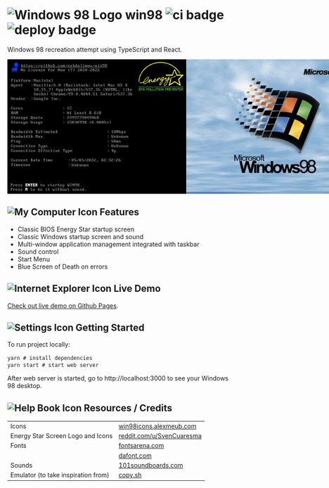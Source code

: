 # ![Windows 98 Logo](public/favicon.ico) win98 ![ci badge](https://github.com/zabdalimov/win98/actions/workflows/ci.yml/badge.svg) ![deploy badge](https://github.com/zabdalimov/win98/actions/workflows/deploy.yml/badge.svg)
Windows 98 recreation attempt using TypeScript and React.

<div style='display: flex;'>
  <img width='408px' height='306px' src="https://raw.githubusercontent.com/zabdalimov/win98/master/docs/bios-startup-screen.png" alt="Bios Startup"/>
  <img width='408px' height='306px' src="https://raw.githubusercontent.com/zabdalimov/win98/master/docs/windows-startup-screen.png" alt="Windows Startup"/>
  <img width='408px' height='306px' src="https://raw.githubusercontent.com/zabdalimov/win98/master/docs/desktop-screen.png" alt="Desktop"/>
  <img width='408px' height='306px' src="https://raw.githubusercontent.com/zabdalimov/win98/master/docs/blue-screen.png" alt="Blue Screen"/>
</div>

## ![My Computer Icon](src/static/icons/my-computer-icon.png) Features
* Classic BIOS Energy Star startup screen
* Classic Windows startup screen and sound
* Multi-window application management integrated with taskbar
* Sound control
* Start Menu
* Blue Screen of Death on errors

## ![Internet Explorer Icon](src/static/icons/ie-icon.png) Live Demo
[Check out live demo on Github Pages](https://zabdalimov.github.io/win98).

## ![Settings Icon](src/static/icons/settings-icon.png) Getting Started
To run project locally:
```shell
yarn # install dependencies
yarn start # start web server
```

After web server is started, go to http://localhost:3000 to see your Windows 98 desktop.

## ![Help Book Icon](src/static/icons/help-book-icon.png) Resources / Credits
|                                     |                                                                                                                                    |
|-------------------------------------|------------------------------------------------------------------------------------------------------------------------------------|
| Icons                               | [win98icons.alexmeub.com](https://win98icons.alexmeub.com)                                                                         |
| Energy Star Screen Logo and Icons   | [reddit.com/u/SvenCuaresma](https://www.reddit.com/r/vitahacks/comments/bo81du/made_a_classic_pc_boot_screen_for_nostalgic_feels/) |
| Fonts                               | [fontsarena.com](https://fontsarena.com/w95fa-by-fontsarena)                                                                       |
|                                     | [dafont.com](https://dafont.com/perfect-dos-vga-437.font)                                                                          |
| Sounds                              | [101soundboards.com](https://101soundboards.com)                                                                                   |
| Emulator (to take inspiration from) | [copy.sh](https://copy.sh/v86/?profile=windows98)                                                                                  |